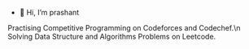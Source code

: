 - 👋 Hi, I’m prashant

Practising Competitive Programming on Codeforces and Codechef.\n
Solving Data Structure and Algorithms Problems on Leetcode.
<!---
prashant695/prashant695 is a ✨ special ✨ repository because its `README.md` (this file) appears on your GitHub profile.
You can click the Preview link to take a look at your changes.
--->
